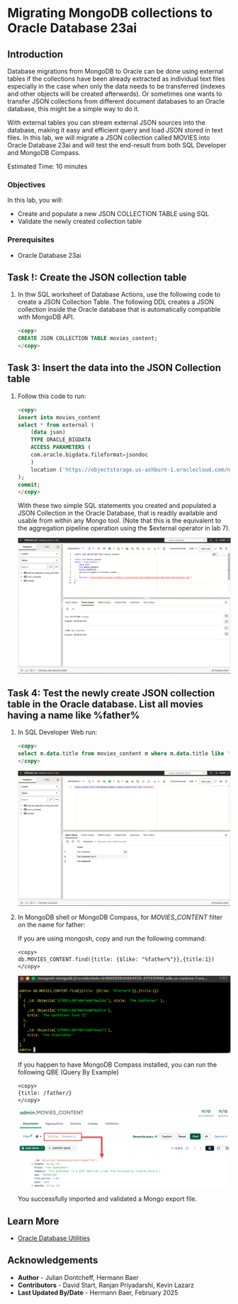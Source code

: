 # Migrating MongoDB collections to Oracle Database 23ai

## Introduction

Database migrations from MongoDB to Oracle can be done using external tables if the collections have been already extracted as individual text files especially in the case when only the data needs to be transferred (indexes and other objects will be created afterwards). Or sometimes one wants to transfer JSON collections from different document databases to an Oracle database, this might be a simple way to do it.

With external tables you can stream external JSON sources into the database, making it easy and efficient query and load JSON stored in text files. In this lab, we will migrate a JSON collection called MOVIES into Oracle Database 23ai and will test the end-result from both SQL Developer and MongoDB Compass.

Estimated Time: 10 minutes

### Objectives

In this lab, you will:

- Create and populate a new JSON COLLECTION TABLE using SQL
- Validate the newly created collection table

### Prerequisites

- Oracle Database 23ai

## Task !: Create the JSON collection table

1. In thw SQL worksheet of Database Actions, use the following code to create a JSON Collection Table. The following DDL creates a JSON collection inside the Oracle database that is automatically compatible with MongoDB API.

    ```sql
    <copy>
    CREATE JSON COLLECTION TABLE movies_content;
    </copy>
    ```

## Task 3: Insert the data into the JSON Collection table

1. Follow this code to run:

    ```sql
    <copy>
    insert into movies_content
    select * from external (
        (data json)
        TYPE ORACLE_BIGDATA
        ACCESS PARAMETERS (
        com.oracle.bigdata.fileformat=jsondoc
        )
        location ('https://objectstorage.us-ashburn-1.oraclecloud.com/n/c4u04/b/moviestream_gold/o/movie/movies.json')
    );
    commit;
    </copy>
    ```
    With these two simple SQL statements you created and populated a JSON Collection in the Oracle Database, that is readily available and usable from within any Mongo tool. (Note that this is the equivalent to the aggregation pipeline operation using the $external operator in lab 7).

    ![Insert into our new collection](images/insert_ndjson_into_orcl.png)

## Task 4: Test the newly create JSON collection table in the Oracle database. List all movies having a name like %father%


1. In SQL Developer Web run:
    ```sql
    <copy>
    select m.data.title from movies_content m where m.data.title like '%father%';
    </copy>

    ```
    ![filter in SQL](images/sql_father.png)

2. In MongoDB shell or MongoDB Compass, for _MOVIES\_CONTENT_ filter on the name for father:

    If you are using mongosh, copy and run the following command:
    ```
    <copy>
    db.MOVIES_CONTENT.find({title: {$like: "%father%"}},{title:1})
    </copy>
    ```
    ![Filter in Mongo shell](images/mongosh_father.png)

    If you happen to have MongoDB Compass installed, you can run the following QBE (Query By Example)
    ```
    <copy>
    {title: /father/}
    </copy>
    ```
    ![Filter in Mongo Compass](images/filter_by_name.png)

    You successfully imported and validated a Mongo export file.

## Learn More

* [Oracle Database Utilities ](https://docs.oracle.com/en/database/oracle/oracle-database/23/sutil/oracle-bigdata-access-driver.html#GUID-6D3221AD-9674-4BC0-B622-809A1F6569F9)

## Acknowledgements

* **Author** - Julian Dontcheff, Hermann Baer
* **Contributors** -  David Start, Ranjan Priyadarshi, Kevin Lazarz
* **Last Updated By/Date** - Hermann Baer, February 2025